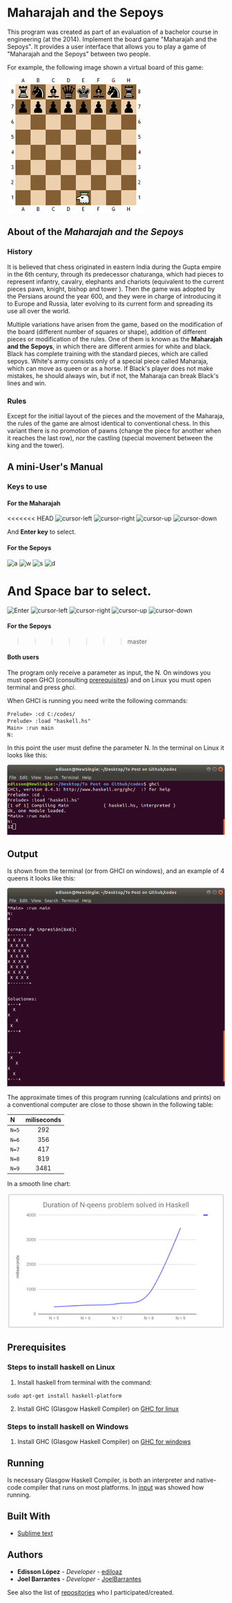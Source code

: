 # Maharajah and the Sepoys

This program was created as part of an evaluation of a bachelor course in engineering (at the 2014). Implement the board game "Maharajah and the Sepoys". It provides a user interface that allows you to play a game of "Maharajah and the Sepoys" between two people.

For example, the following image shown a virtual board of this game:

![Example of board of the Maharajah and the Sepoys](https://github.com/ediloaz/Maharajah-and-the-Sepoys/blob/master/settings/board.png)


## About of the *Maharajah and the Sepoys*

### History
It is believed that chess originated in eastern India during the Gupta empire in the 6th century, through its predecessor chaturanga, which had pieces to represent infantry, cavalry, elephants and chariots (equivalent to the current pieces pawn, knight, bishop and tower ). Then the game was adopted by the Persians around the year 600, and they were in charge of introducing it to Europe and Russia, later evolving to its current form and spreading its use all over the world.

Multiple variations have arisen from the game, based on the modification of the board (different number of squares or shape), addition of different pieces or modification of the rules. One of them is known as the **Maharajah and the Sepoys**, in which there are different armies for white and black. Black has complete training with the standard pieces, which are called sepoys. White's army consists only of a special piece called Maharaja, which can move as queen or as a horse. If Black's player does not make mistakes, he should always win, but if not, the Maharaja can break Black's lines and win.


### Rules
Except for the initial layout of the pieces and the movement of the Maharaja, the rules of the game are almost identical to conventional chess. In this variant there is no promotion of pawns (change the piece for another when it reaches the last row), nor the castling (special movement between the king and the tower).


## A mini-User's Manual

### Keys to use

#### For the Maharajah

<<<<<<< HEAD
![cursor-left](https://github.com/q2apro/keyboard-keys-speedflips/blob/master/single-keys-blank/200dpi/cursor-left.png)  ![cursor-right](https://github.com/q2apro/keyboard-keys-speedflips/blob/master/single-keys-blank/200dpi/cursor-right.png)  ![cursor-up](https://github.com/q2apro/keyboard-keys-speedflips/blob/master/single-keys-blank/200dpi/cursor-up.png)  ![cursor-down](https://github.com/q2apro/keyboard-keys-speedflips/blob/master/single-keys-blank/200dpi/cursor-down.png) 

And **Enter key** to select.

#### For the Sepoys
![a](https://github.com/q2apro/keyboard-keys-speedflips/blob/master/single-keys-blank/200dpi/a.png)  ![w](https://github.com/q2apro/keyboard-keys-speedflips/blob/master/single-keys-blank/200dpi/w.png)  ![s](https://github.com/q2apro/keyboard-keys-speedflips/blob/master/single-keys-blank/200dpi/s.png)  ![d](https://github.com/q2apro/keyboard-keys-speedflips/blob/master/single-keys-blank/200dpi/d.png) 

And **Space bar** to select.
=======
![Enter](https://github.com/q2apro/keyboard-keys-speedflips/blob/master/single-keys-blank/200dpi/enter.png)  ![cursor-left](https://github.com/q2apro/keyboard-keys-speedflips/blob/master/single-keys-blank/200dpi/cursor-left.png)  ![cursor-right](https://github.com/q2apro/keyboard-keys-speedflips/blob/master/single-keys-blank/200dpi/cursor-right.png)  ![cursor-up](https://github.com/q2apro/keyboard-keys-speedflips/blob/master/single-keys-blank/200dpi/cursor-up.png)  ![cursor-down](https://github.com/q2apro/keyboard-keys-speedflips/blob/master/single-keys-blank/200dpi/cursor-down.png) 


#### For the Sepoys
>>>>>>> master

#### Both users





The program only receive a parameter as input, the N. On windows you must open GHCI (consulting [prerequisites](https://github.com/ediloaz/n-queens-problem-HASKELL#prerequisites)) and on Linux you must open terminal and press *ghci*.

When GHCI is running you need write the following commands:
```
Prelude> :cd C:/codes/
Prelude> :load "haskell.hs"
Main> :run main
N:
```

In this point the user must define the parameter N. In the terminal on Linux it looks like this:

![Screenshot of an input](https://github.com/ediloaz/n-queens-problem-HASKELL/blob/master/settings/input.png)


## Output

Is shown from the terminal (or from GHCI on windows), and an example of 4 queens it looks like this:

![Screenshot of an output](https://github.com/ediloaz/n-queens-problem-HASKELL/blob/master/settings/output.png)

The approximate times of this program running (calculations and prints) on a conventional computer are close to those shown in the following table:

| N | miliseconds | 
| :---         |     :---:      | 
| `N=5`   | 292     | 
| `N=6`   | 356     | 
| `N=7`   | 417     | 
| `N=8`   | 819     | 
| `N=9`   | 3481     | 

In a smooth line chart:

![Screenshot of an output](https://github.com/ediloaz/n-queens-problem-HASKELL/blob/master/settings/graphic.png)


## Prerequisites

### Steps to install haskell on Linux
 1. Install haskell from terminal with the command: 
 ```
sudo apt-get install haskell-platform
```
 2. Install GHC (Glasgow Haskell Compiler) on [GHC for linux](https://www.haskell.org/ghc/)

### Steps to install haskell on Windows
 1. Install GHC (Glasgow Haskell Compiler) on [GHC for windows](https://www.haskell.org/ghc/) 


## Running

Is necessary Glasgow Haskell Compiler, is both an interpreter and native-code compiler that runs on most platforms. In [input](https://github.com/ediloaz/n-queens-problem-HASKELL#prerequisites) was showed how running.

## Built With

* [Sublime text](https://www.sublimetext.com/3)


## Authors

* **Edisson López** - *Developer* - [ediloaz](https://github.com/ediloaz)
* **Joel Barrantes** - *Developer* - [JoelBarrantes](https://github.com/JoelBarrantes)


See also the list of [repositories](https://github.com/ediloaz?tab=repositories) who I participated/created.
